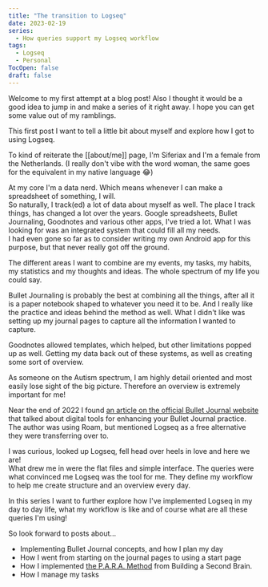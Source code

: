 ```yaml
---
title: "The transition to Logseq"
date: 2023-02-19
series: 
  - How queries support my Logseq workflow
tags:
  - Logseq
  - Personal
TocOpen: false
draft: false
---
```


Welcome to my first attempt at a blog post! Also I thought it would be a good idea to jump in and make a series of it right away. I hope you can get some value out of my ramblings.

This first post I want to tell a little bit about myself and explore how I got to using Logseq.

To kind of reiterate the [[about/me]] page, I'm Siferiax and I'm a female from the Netherlands. (I really don't vibe with the word woman, the same goes for the equivalent in my native language 😂)

At my core I'm a data nerd. Which means whenever I can make a spreadsheet of something, I will.  
So naturally, I track(ed) a lot of data about myself as well. The place I track things, has changed a lot over the years. Google spreadsheets, Bullet Journaling, Goodnotes and various other apps, I've tried a lot. What I was looking for was an integrated system that could fill all my needs.  
I had even gone so far as to consider writing my own Android app for this purpose, but that never really got off the ground.

The different areas I want to combine are my events, my tasks, my habits, my statistics and my thoughts and ideas. The whole spectrum of my life you could say.

Bullet Journaling is probably the best at combining all the things, after all it is a paper notebook shaped to whatever you need it to be. And I really like the practice and ideas behind the method as well. What I didn't like was setting up my journal pages to capture all the information I wanted to capture.

Goodnotes allowed templates, which helped, but other limitations popped up as well. Getting my data back out of these systems, as well as creating some sort of overview.

As someone on the Autism spectrum, I am highly detail oriented and most easily lose sight of the big picture. Therefore an overview is extremely important for me!

Near the end of 2022 I found [an article on the official Bullet Journal website](https://bulletjournal.com/blogs/bulletjournalist/how-i-use-digital-sidekicks-to-aid-my-bujojitsu) that talked about digital tools for enhancing your Bullet Journal practice. The author was using Roam, but mentioned Logseq as a free alternative they were transferring over to.

I was curious, looked up Logseq, fell head over heels in love and here we are!  
What drew me in were the flat files and simple interface. The queries were what convinced me Logseq was the tool for me. They define my workflow to help me create structure and an overview every day.

In this series I want to further explore how I've implemented Logseq in my day to day life, what my workflow is like and of course what are all these queries I'm using!

So look forward to posts about...
- Implementing Bullet Journal concepts, and how I plan my day
- How I went from starting on the journal pages to using a start page
- How I implemented [the P.A.R.A. Method](https://fortelabs.com/blog/para/) from Building a Second Brain.
- How I manage my tasks